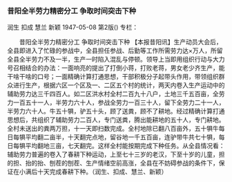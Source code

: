 ### 昔阳全半劳力精密分工  争取时间突击下种
润生  扣成  慧兰  新颖
1947-05-08
第2版()
专栏：

　　昔阳全半劳力精密分工
    争取时间突击下种
    【本报昔阳讯】生产动员大会后，全县即进入了忙碌的参战中，全县担任参战、后勤等工作所需劳力达×万人，所留全县全半劳力不及一半，生产一时陷入混乱与停顿。领导上当即用组织行动与大力号召相结合的办法：一面响亮的提出了打倒小蒋，打败老蒋，男女老少齐生产，能干啥干啥的口号；一面精确计算打通思想，干部积极分子起带头作用，带领组织群众进行生产，根据六区一个区及一、二区五个村的统计，两天内卷入生产运动中的辅助劳力达三千四百人。如二区洪水村全村二百九十八户，土地三千五百亩，全劳力一百五十一人，半劳力六十人，参战全劳力一百三十人，留下全劳力二十一人，半劳力六十人。牛五十犋，驴五十头，顾了送粪，顾不了耕地。经过精确计算打通思想后，共组织了辅助劳力二百人，专门送粪，腾出能耕地的五十人，专门耕地。全村未送出的粪两万担，十一天即扫数完成。全村地除已翻八百亩外，五十犋牛每日每犋平均翻二亩半，十天翻完点地，留谷地一千五百亩，连驴带牛共七十犋，每日每犋平均翻地三亩，七天翻完。这样全村能按期完成下种任务。从全县情况看：辅助劳力普遍的卷入了春耕下种运动，上至七十三岁的老汉，下至十岁的儿童，担的担、抬的抬、刨茬的刨茬、生产情绪空前高涨，全县在不妨碍参战的条件下，保证在小满后十天完成春耕下种。（润生、扣成、慧兰、新颖）
